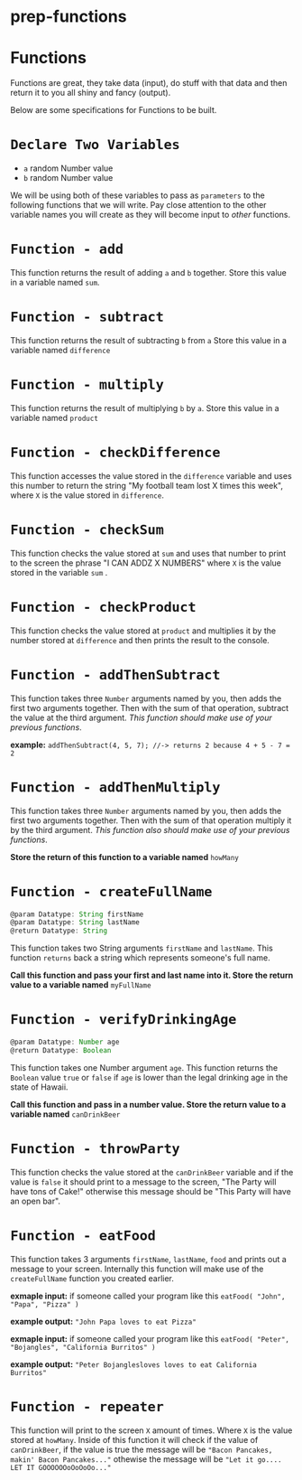 # prep-functions

# Functions
Functions are great, they take data (input), do stuff with that data and then return it to you all shiny and fancy (output).

Below are some specifications for Functions to be built.

# `Declare Two Variables`
- `a` random Number value
- `b` random Number value

We will be using both of these variables to pass as `parameters` to the following functions that we will write. Pay close attention to the other variable names you will create as they will become input to _other_ functions.

# `Function - add`
This function returns the result of adding `a` and `b` together. Store this value in a variable named `sum`.

# `Function - subtract`
This function returns the result of subtracting `b` from `a` Store this value in a variable named `difference`

# `Function - multiply`
This function returns the result of multiplying `b` by `a`. Store this value in a variable named `product`

# `Function - checkDifference`
This function accesses the value stored in the `difference` variable and uses this number to return the string "My football team lost X times this week", where `X` is the value stored in `difference`.

# `Function - checkSum`
This function checks the value stored at `sum` and uses that number to print to the screen the phrase "I CAN ADDZ X NUMBERS"  where `X` is the value stored in the variable `sum` .

# `Function - checkProduct`
This function checks the value stored at `product` and multiplies it by the number stored at `difference` and then prints the result to the console.

# `Function - addThenSubtract`
This function takes three `Number` arguments named by you, then adds the first two arguments together. Then with the sum of that operation, subtract the value at the third argument. _This function should make use of your previous functions_.

**example:** `addThenSubtract(4, 5, 7); //-> returns 2 because 4 + 5 - 7 = 2`

# `Function - addThenMultiply`
This function takes three `Number` arguments named by you, then adds the first two arguments together. Then with the sum of that operation multiply it by the third argument. _This function also should make use of your previous functions_.

**Store the return of this function to a variable named** `howMany`

# `Function - createFullName`
```javascript
@param Datatype: String firstName
@param Datatype: String lastName 
@return Datatype: String
```

This function takes two String arguments `firstName` and `lastName`. This function `returns` back a string which represents someone's full name.

**Call this function and pass your first and last name into it. Store the return value to a variable named** `myFullName`

# `Function - verifyDrinkingAge`
```javascript
@param Datatype: Number age
@return Datatype: Boolean
```

This function takes one Number argument `age`. This function returns the `Boolean` value `true` or `false` if `age` is lower than the legal drinking age in the state of Hawaii.

**Call this function and pass in a number value. Store the return value to a variable named** `canDrinkBeer`

# `Function - throwParty`
This function checks the value stored at the `canDrinkBeer` variable and if the value is `false` it should print to a message to the screen, "The Party will have tons of Cake!" otherwise this message should be "This Party will have an open bar".

# `Function - eatFood`
This function takes 3 arguments `firstName`, `lastName`, `food` and prints out a message to your screen. Internally this function will make use of the `createFullName` function you created earlier.

**exmaple input:** if someone called your program like this `eatFood( "John", "Papa", "Pizza" )`

**example output:** `"John Papa loves to eat Pizza"`

**exmaple input:** if someone called your program like this `eatFood( "Peter", "Bojangles", "California Burritos" )`

**example output:** `"Peter Bojanglesloves loves to eat California Burritos"`

# `Function - repeater`
This function will print to the screen `X` amount of times. Where `X` is the value stored at `howMany`. Inside of this function it will check if the value of `canDrinkBeer`, if the value is true the message will be `"Bacon Pancakes, makin' Bacon Pancakes..."` othewise the message will be `"Let it go.... LET IT GOOOOOOoOoOoOo..."`

